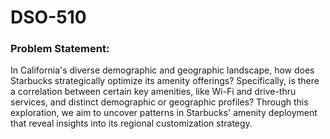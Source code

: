 # DSO-510

### Problem Statement:

In California's diverse demographic and geographic landscape, how does Starbucks strategically optimize its amenity offerings? Specifically, is there a correlation between certain key amenities, like Wi-Fi and drive-thru services, and distinct demographic or geographic profiles? Through this exploration, we aim to uncover patterns in Starbucks' amenity deployment that reveal insights into its regional customization strategy.
